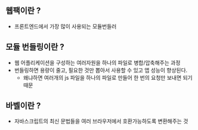 ## 웹팩이란 ?

- 프론트엔드에서 가장 많이 사용되는 모듈번들러

## 모듈 번들링이란 ?

- 웹 어플리케이션을 구성하는 여러자원을 하나의 파일로 병합/압축해주는 과정
- 번들링하면 용량이 줄고, 필요한 것만 뽑아서 사용할 수 있고 앱 성능이 향상된다.
  - 왜냐하면 여러개의 js 파일을 하나의 파일로 만들어 한 번의 요청만 보내면 되기 때문

## 바벨이란 ?

- 자바스크립트의 최신 문법들을 여러 브라우저에서 호환가능하도록 변환해주는 것
